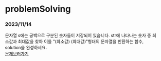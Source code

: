# problemSolving

### 2023/11/14
문자열 s에는 공백으로 구분된 숫자들이 저장되어 있습니다. str에 나타나는 숫자 중 최소값과 최대값을 찾아 이를 "(최소값) (최대값)"형태의 문자열을 반환하는 함수, solution을 완성하세요.
<br>
[문제보러가기](https://school.programmers.co.kr/learn/courses/30/lessons/12939)
